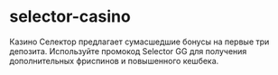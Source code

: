 # selector-casino
Казино Селектор предлагает сумасшедшие бонусы на первые три депозита. Используйте промокод Selector GG для получения дополнительных фриспинов и повышенного кешбека.
